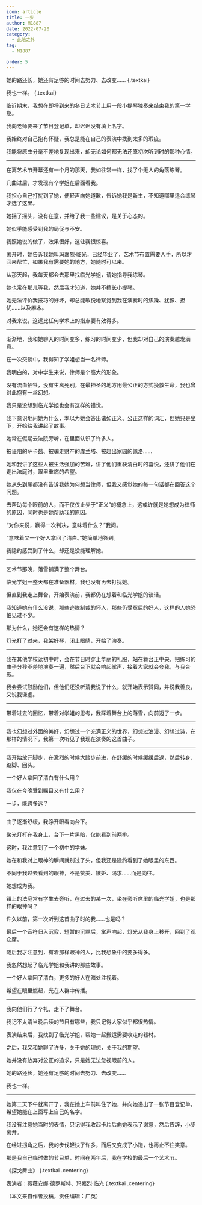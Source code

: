 ```yaml
---
icon: article
title: 一步
author: M1887
date: 2022-07-20
category:
  - 此地之外
tag:
  - M1887

order: 5
---
```


她的路还长，她还有足够的时间去努力、去改变…… {.textkai}

我也一样。 {.textkai}

<!-- more -->

临近期末，我想在即将到来的冬日艺术节上用一段小提琴独奏来结束我的第一学期。

我向老师要来了节目登记单，却迟迟没有填上名字。

我始终对自己抱有怀疑，我总是能在自己的表演中找到太多的瑕疵。

我能将原曲分毫不差地复现出来，却无论如何都无法还原初次听到时的那种心情。

---

在离艺术节开幕还有一个月的那天，我如往常一样，找了个无人的角落练琴。

几曲过后，才发现有个学姐在后面看我。

我担心自己打扰到了她，便轻声向她道歉，告诉她我是新生，不知道哪里适合练琴才选了这里。

她摇了摇头，没有在意，并给了我一些建议，是关于心态的。

她似乎能感受到我的局促与不安。

我照她说的做了，效果很好，这让我很惊喜。

离开时，她告诉我她叫玛嘉烈·临光，已经毕业了，艺术节布置需要人手，所以才回来帮忙，如果我有需要她的地方，她随时可以来。

从那天起，我每天都会去那里找临光学姐，请她指导我练琴。

她也常在那儿等我，然后我才知道，她并不擅长小提琴。

她无法评价我技巧的好坏，却总能敏锐地察觉到我在演奏时的焦躁、犹豫、担忧……以及麻木。

对我来说，这远比任何学术上的指点要有效得多。

---

渐渐地，我和她聊天的时间变多，练习的时间变少，但我却对自己的演奏越发满意。

在一次交谈中，我得知了学姐想当一名律师。

我明白的，对中学生来说，律师是个高大的形象。

没有流血牺牲，没有生离死别，在最神圣的地方用最公正的方式挽救生命，我也曾对此抱有一丝幻想。

我只是没想到临光学姐也会有这样的错觉。

我下意识地问她为什么，本以为她会答出诸如正义、公正这样的词汇，但她只是坐下，开始给我讲起了故事。

她常在假期去法院旁听，在里面认识了许多人。

被诬陷的萨卡兹、被骗走财产的库兰塔、被赶出家园的佩洛……

她和我讲了这些人被生活强加的苦难，讲了他们重获清白时的喜悦，还讲了他们在走出法庭时，眼里重燃的希望。

她从头到尾都没有告诉我她为何想当律师，但我又感觉她的每一句话都在回答这个问题。

去帮助每个眼前的人，而不仅仅止步于“正义”的概念上，这或许就是她想成为律师的原因，同时也是她帮助我的原因。

“对你来说，赢得一次判决，意味着什么？”我问。

“意味着又一个好人拿回了清白。”她简单地答到。

我隐约感受到了什么，却还是没能理解她。

---

艺术节那晚，落雪铺满了整个舞台。

临光学姐一整天都在准备器材，我也没有再去打扰她。

但直到我走上舞台，开始表演前，我都仍在想着和临光学姐的谈话。

我知道她有什么没说，那些逃脱制裁的坏人，那些仍受冤屈的好人，这样的人她恐怕见过不少。

那为什么，她还会有这样的热情？

灯光打了过来，我架好琴，闭上眼睛，开始了演奏。

---

我在其他学校读初中时，会在节日时穿上华丽的礼服，站在舞台正中央，把练习的曲子分秒不差地演奏一遍，然后台下就会响起掌声，接着大家就会夸我，与我合影。

我会尝试鼓励他们，但他们还没听清我说了什么，就开始表示赞同，并说我善良，又说我谦虚。

---

带着过去的回忆，带着对学姐的思考，我踩着舞台上的落雪，向前迈了一步。

---

我也幻想过外面的美好，幻想过一个充满正义的世界，幻想过浪漫、幻想过诗，在那样的情况下，我第一次听见了我现在演奏的这首曲子。

---

我开始放开脚步，在激烈的时候大踏步前进，在舒缓的时候缓缓后退，然后转身、踮脚、回头。

一个好人拿回了清白有什么用？

我仅在今晚受到瞩目又有什么用？

一步，能跨多远？

---

曲子逐渐舒缓，我睁开眼看向台下。

聚光灯打在我身上，台下一片黑暗，仅能看到前两排。

这时，我注意到了一个初中的学妹。

她在和我对上眼神的瞬间就别过了头，但我还是隐约看到了她眼里的东西。

不同于我过去看到的眼神，不是赞美、嫉妒、渴求……而是向往。

她想成为我。

镇上的法庭常有学生去旁听，在过去的某一次，坐在旁听席里的临光学姐，也是那样的眼神吗？

许久以前，第一次听到这首曲子时的我……也是吗？

最后一个音符归入沉寂，短暂的沉默后，掌声响起，灯光从我身上移开，回到了观众席。

随后我才注意到，有着那样眼神的人，比我想象中的要多得多。

我忽然想起了临光学姐和我讲的那些故事。

一个好人拿回了清白，更多的好人在暗处注视着。

希望在眼里燃起，光在人群中传播。

---

我向他们行了个礼，走下了舞台。

我记不太清当晚后续的节目有哪些，我只记得大家似乎都很热情。

表演结束后，我找到了临光学姐，帮她一起搬运需要收走的器材。

之后，我又和她聊了许多，关于她的理想，关于我的期望。

她并没有放弃对公正的追求，只是她无法忽视眼前的人。

她的路还长，她还有足够的时间去努力、去改变……

我也一样。

---

她第二天下午就离开了，我在她上车前叫住了她，并向她递出了一张节目登记单，希望她能在上面写上自己的名字。

我没有注意她当时的表情，只记得我收起卡片后向她表示了谢意，然后告辞，小步离开。

在经过拐角之后，我的步伐轻快了许多，而后又变成了小跑，也再止不住笑意。

那是我自己临时做的节目单，时间在两年后，我在学校的最后一个艺术节。

《探戈舞曲》 {.textkai .centering}

表演者：薇薇安娜·德罗斯特、玛嘉烈·临光 {.textkai .centering}<eod />

（本文来自作者投稿，责任编辑：广英）

<Ads />